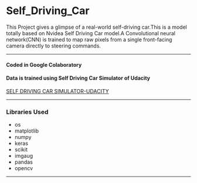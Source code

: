 # Self_Driving_Car

This Project gives a glimpse of a real-world self-driving car.This is a model totally based on Nvidea Self Driving Car model.A Convolutional neural network(CNN) is trained to map raw pixels from a single front-facing camera directly to steering commands.

---
#### Coded in Google Colaboratory
#### Data is trained using Self Driving Car Simulator of Udacity
[SELF DRIVING CAR SIMULATOR-UDACITY](https://github.com/udacity/self-driving-car-sim)

---
### Libraries Used
* os
* matplotlib
* numpy
* keras
* scikit
* imgaug
* pandas
* opencv

---
